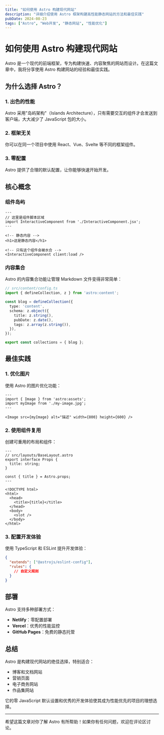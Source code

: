 ```yaml
---
title: "如何使用 Astro 构建现代网站"
description: "详细介绍使用 Astro 框架构建高性能静态网站的方法和最佳实践"
pubDate: 2024-08-23
tags: ["Astro", "Web开发", "静态网站", "性能优化"]
---
```


# 如何使用 Astro 构建现代网站

Astro 是一个现代的前端框架，专为构建快速、内容聚焦的网站而设计。在这篇文章中，我将分享使用 Astro 构建网站的经验和最佳实践。

## 为什么选择 Astro？

### 1. 出色的性能
Astro 采用"岛屿架构"（Islands Architecture），只有需要交互的组件才会发送到客户端，大大减少了 JavaScript 包的大小。

### 2. 框架无关
你可以在同一个项目中使用 React、Vue、Svelte 等不同的框架组件。

### 3. 零配置
Astro 提供了合理的默认配置，让你能够快速开始开发。

## 核心概念

### 组件岛屿
```astro
---
// 这里是组件脚本区域
import InteractiveComponent from './InteractiveComponent.jsx';
---

<!-- 静态内容 -->
<h1>这是静态内容</h1>

<!-- 只有这个组件会被水合 -->
<InteractiveComponent client:load />
```

### 内容集合
Astro 的内容集合功能让管理 Markdown 文件变得非常简单：

```typescript
// src/content/config.ts
import { defineCollection, z } from 'astro:content';

const blog = defineCollection({
  type: 'content',
  schema: z.object({
    title: z.string(),
    pubDate: z.date(),
    tags: z.array(z.string()),
  }),
});

export const collections = { blog };
```

## 最佳实践

### 1. 优化图片
使用 Astro 的图片优化功能：

```astro
---
import { Image } from 'astro:assets';
import myImage from './my-image.jpg';
---

<Image src={myImage} alt="描述" width={800} height={600} />
```

### 2. 使用组件复用
创建可重用的布局和组件：

```astro
---
// src/layouts/BaseLayout.astro
export interface Props {
  title: string;
}

const { title } = Astro.props;
---

<!DOCTYPE html>
<html>
  <head>
    <title>{title}</title>
  </head>
  <body>
    <slot />
  </body>
</html>
```

### 3. 配置开发体验
使用 TypeScript 和 ESLint 提升开发体验：

```json
{
  "extends": ["@astrojs/eslint-config"],
  "rules": {
    // 自定义规则
  }
}
```

## 部署

Astro 支持多种部署方式：

- **Netlify**：零配置部署
- **Vercel**：优秀的性能监控
- **GitHub Pages**：免费的静态托管

## 总结

Astro 是构建现代网站的绝佳选择，特别适合：

- 博客和文档网站
- 营销页面
- 电子商务网站
- 作品集网站

它的零 JavaScript 默认设置和优秀的开发体验使其成为性能优先的项目的理想选择。

---

希望这篇文章对你了解 Astro 有所帮助！如果你有任何问题，欢迎在评论区讨论。
